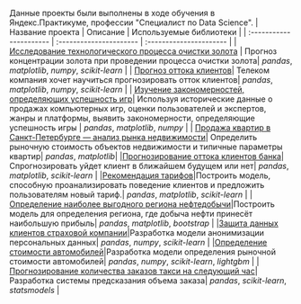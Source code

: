 Данные проекты были выполнены в ходе обучения в Яндекс.Практикуме, профессии "Специалист по Data Science".
| Название проекта | Описание | Используемые библиотеки | 
| :---------------------- | :---------------------- | :---------------------- |
| [Исследование технологического процесса очистки золота](https://github.com/RoschinDi/goldie/blob/main/goldie.ipynb) | Прогноз концентрации золота при проведении процесса очистки золота| *pandas*, *matplotlib*, *numpy*, *scikit-learn* |
| [Прогноз оттока клиентов](https://github.com/RoschinDi/goldie/tree/main/customer_churn)| Телеком компания хочет научиться прогнозировать отток клиентов| *pandas*, *matplotlib*, *numpy*, *scikit-learn* |
| [Изучение закономерностей, определяющих успешность игр](https://github.com/RoschinDi/goldie/tree/main/best_console)| Используя исторические данные о продажах компьютерных игр, оценки пользователей и экспертов, жанры и платформы, выявить закономерности, определяющие успешность игры | *pandas*, *matplotlib*, *numpy* |
| [Продажа квартир в Санкт-Петербурге — анализ рынка недвижимости](https://github.com/RoschinDi/ya_projects/tree/main/flat's_price)| Определить рыночную стоимость объектов недвижимости и типичные параметры квартир| *pandas*, *matplotlib*|
|[Прогнозирование оттока клиентов банка](https://github.com/RoschinDi/ya_projects/tree/main/bank_customers_churn)| Спрогнозировать уйдет клиент в ближайшем будущем или нет| *pandas*, *matplotlib*, *scikit-learn* |
|[Рекомендация тарифов](https://github.com/RoschinDi/ya_projects/tree/main/mobile_rates)|Построить модель, способную проанализировать поведение клиентов и предложить пользователям новый тариф.| *pandas*, *matplotlib*, *scikit-learn* |
|[Определение наиболее выгодного региона нефтедобычи](https://github.com/RoschinDi/ya_projects/tree/main/oil_production)|Построить модель для определения региона, где добыча нефти принесёт наибольшую прибыль| *pandas*, *matplotlib*, *bootstrap* |
|[Защита данных клиентов страховой компании](https://github.com/RoschinDi/ya_projects/tree/main/data_protection)|Разработка модели анонимизации персональных данных| *pandas*, *numpy*, *scikit-learn* |
|[Определение стоимости автомобилей](https://github.com/RoschinDi/ya_projects/tree/main/cars_price)|Разработка модели определения рыночной стоимости автомобилей| *pandas*, *numpy*, *scikit-learn*, *lightgbm* |
|[Прогнозирование количества заказов такси на следующий час](https://github.com/RoschinDi/ya_projects/tree/main/next_taxis_orders)|Разработка системы предсказания объема заказа| *pandas*, *scikit-learn*, *statsmodels* |

